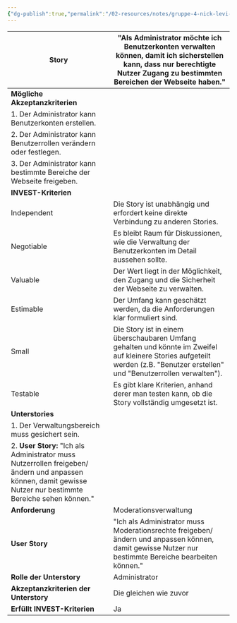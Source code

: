 ```yaml
---
{"dg-publish":true,"permalink":"/02-resources/notes/gruppe-4-nick-levi-ali-svenja/","noteIcon":"","updated":"2024-11-13T12:48:19.000+01:00"}
---
```


| **Story**                                                                                                                                                    | "Als Administrator möchte ich Benutzerkonten verwalten können, damit ich sicherstellen kann, dass nur berechtigte Nutzer Zugang zu bestimmten Bereichen der Webseite haben."   |
| ------------------------------------------------------------------------------------------------------------------------------------------------------------ | ------------------------------------------------------------------------------------------------------------------------------------------------------------------------------ |
| **Mögliche Akzeptanzkriterien**                                                                                                                              |                                                                                                                                                                                |
| 1. Der Administrator kann Benutzerkonten erstellen.                                                                                                          |                                                                                                                                                                                |
| 2. Der Administrator kann Benutzerrollen verändern oder festlegen.                                                                                           |                                                                                                                                                                                |
| 3. Der Administrator kann bestimmte Bereiche der Webseite freigeben.                                                                                         |                                                                                                                                                                                |
| **INVEST-Kriterien**                                                                                                                                         |                                                                                                                                                                                |
| Independent                                                                                                                                                  | Die Story ist unabhängig und erfordert keine direkte Verbindung zu anderen Stories.                                                                                            |
| Negotiable                                                                                                                                                   | Es bleibt Raum für Diskussionen, wie die Verwaltung der Benutzerkonten im Detail aussehen sollte.                                                                              |
| Valuable                                                                                                                                                     | Der Wert liegt in der Möglichkeit, den Zugang und die Sicherheit der Webseite zu verwalten.                                                                                    |
| Estimable                                                                                                                                                    | Der Umfang kann geschätzt werden, da die Anforderungen klar formuliert sind.                                                                                                   |
| Small                                                                                                                                                        | Die Story ist in einem überschaubaren Umfang gehalten und könnte im Zweifel auf kleinere Stories aufgeteilt werden (z.B. "Benutzer erstellen" und "Benutzerrollen verwalten"). |
| Testable                                                                                                                                                     | Es gibt klare Kriterien, anhand derer man testen kann, ob die Story vollständig umgesetzt ist.                                                                                 |
| **Unterstories**                                                                                                                                             |                                                                                                                                                                                |
| 1. Der Verwaltungsbereich muss gesichert sein.                                                                                                               |                                                                                                                                                                                |
| 2. **User Story:** "Ich als Administrator muss Nutzerrollen freigeben/ändern und anpassen können, damit gewisse Nutzer nur bestimmte Bereiche sehen können." |                                                                                                                                                                                |
| **Anforderung**                                                                                                                                              | Moderationsverwaltung                                                                                                                                                          |
| **User Story**                                                                                                                                               | "Ich als Administrator muss Moderationsrechte freigeben/ändern und anpassen können, damit gewisse Nutzer nur bestimmte Bereiche bearbeiten können."                            |
| **Rolle der Unterstory**                                                                                                                                     | Administrator                                                                                                                                                                  |
| **Akzeptanzkriterien der Unterstory**                                                                                                                        | Die gleichen wie zuvor                                                                                                                                                         |
| **Erfüllt INVEST-Kriterien**                                                                                                                                 | Ja                                                                                                                                                                             |

